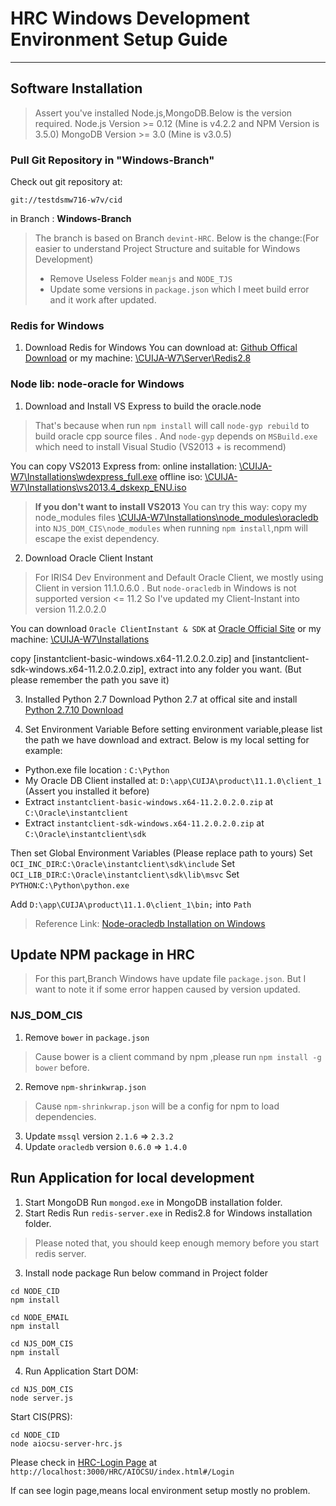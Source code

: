 # HRC Windows Development Environment Setup Guide



---
## Software Installation
> Assert you've installed Node.js,MongoDB.Below is the version required.
> Node.js Version >= 0.12 (Mine is v4.2.2 and NPM Version is 3.5.0)
> MongoDB Version >= 3.0 (Mine is v3.0.5)

### Pull Git Repository in "Windows-Branch"
Check out git repository at:
```
git://testdsmw716-w7v/cid
```
in Branch : **Windows-Branch**

> The branch is based on Branch `devint-HRC`.
> Below is the change:(For easier to understand Project Structure and suitable for Windows Development)
> *  Remove Useless Folder `meanjs` and `NODE_TJS`
> *  Update some versions in `package.json` which I meet build error and it work after updated.


### Redis for Windows
1. Download Redis for Windows
You can download at:
[Github Offical Download](https://raw.github.com/ServiceStack/redis-windows/master/downloads/redis64-latest.zip)
or my machine:
[\\CUIJA-W7\Server\Redis2.8](\\CUIJA-W7\Server\Redis2.8)


### Node lib: node-oracle for Windows
1. Download and Install VS Express to build the oracle.node
> That's because when run `npm install` will call `node-gyp rebuild` to build oracle cpp source files .
> And `node-gyp` depends on `MSBuild.exe` which need to install Visual Studio (VS2013 + is recommend)

You can copy VS2013 Express from:
online installation: [\\CUIJA-W7\Installations\wdexpress_full.exe](\\CUIJA-W7\Installations)
offline iso: [\\CUIJA-W7\Installations\vs2013.4_dskexp_ENU.iso](\\CUIJA-W7\Installations)

> **If you don't want to install VS2013**
> You can try this way:
> copy my node_modules files [\\CUIJA-W7\Installations\node_modules\oracledb](\\CUIJA-W7\Installations) into `NJS_DOM_CIS\node_modules`
> when running `npm install`,npm will escape the exist dependency.



2. Download Oracle Client Instant
> For IRIS4 Dev Environment and Default Oracle Client, we mostly using Client in version 11.1.0.6.0 .
> But `node-oracledb` in Windows is not supported version <= 11.2
> So I've updated my Client-Instant into version 11.2.0.2.0

You can download `Oracle ClientInstant & SDK` at
[Oracle Official Site](http://www.oracle.com/technetwork/topics/winx64soft-089540.html)
or my machine:
[\\CUIJA-W7\Installations](\\CUIJA-W7\Installations)

copy [instantclient-basic-windows.x64-11.2.0.2.0.zip]
and [instantclient-sdk-windows.x64-11.2.0.2.0.zip],
extract into any folder you want. (But please remember the path you save it)


3. Installed Python 2.7
Download Python 2.7 at offical site and install
[Python 2.7.10 Download](https://www.python.org/downloads/release/python-2710/)



4. Set Environment Variable
Before setting environment variable,please list the path we have download and extract.
Below is my local setting for example:

* Python.exe file location : `C:\Python`
* My Oracle DB Client installed at: `D:\app\CUIJA\product\11.1.0\client_1` (Assert you installed it before)
* Extract `instantclient-basic-windows.x64-11.2.0.2.0.zip` at `C:\Oracle\instantclient`
* Extract `instantclient-sdk-windows.x64-11.2.0.2.0.zip` at `C:\Oracle\instantclient\sdk`


Then set Global Environment Variables (Please replace path to yours)
Set `OCI_INC_DIR`:`C:\Oracle\instantclient\sdk\include`
Set `OCI_LIB_DIR`:`C:\Oracle\instantclient\sdk\lib\msvc`
Set `PYTHON`:`C:\Python\python.exe`

Add `D:\app\CUIJA\product\11.1.0\client_1\bin;` into `Path`


> Reference Link: [Node-oracledb Installation on Windows](https://github.com/oracle/node-oracledb/blob/master/INSTALL.md#instwin)


## Update NPM package in HRC
> For this part,Branch Windows have update file `package.json`.
> But I want to note it if some error happen caused by version updated.

### NJS_DOM_CIS
1. Remove `bower` in `package.json`
> Cause bower is a client command by npm ,please run
> ``` npm install -g bower ```
> before.

2. Remove `npm-shrinkwrap.json`
> Cause `npm-shrinkwrap.json` will be a config for npm to load dependencies.


3. Update `mssql` version `2.1.6` => `2.3.2`
4. Update `oracledb` version `0.6.0` => `1.4.0`



## Run Application for local development
1. Start MongoDB
Run `mongod.exe` in MongoDB installation folder.
2. Start Redis
Run `redis-server.exe` in Redis2.8 for Windows installation folder.
> Please noted that, you should keep enough memory before you start redis server.
3. Install node package
Run below command in Project folder


```
cd NODE_CID
npm install
```

```
cd NODE_EMAIL
npm install
```

```
cd NJS_DOM_CIS
npm install
```

4. Run Application
Start DOM:
```
cd NJS_DOM_CIS
node server.js
```
Start CIS(PRS):
```
cd NODE_CID
node aiocsu-server-hrc.js
```


Please check in
[HRC-Login Page](http://localhost:3000/HRC/AIOCSU/index.html#/Login)
at `http://localhost:3000/HRC/AIOCSU/index.html#/Login`

If can see login page,means local environment setup mostly no problem.

